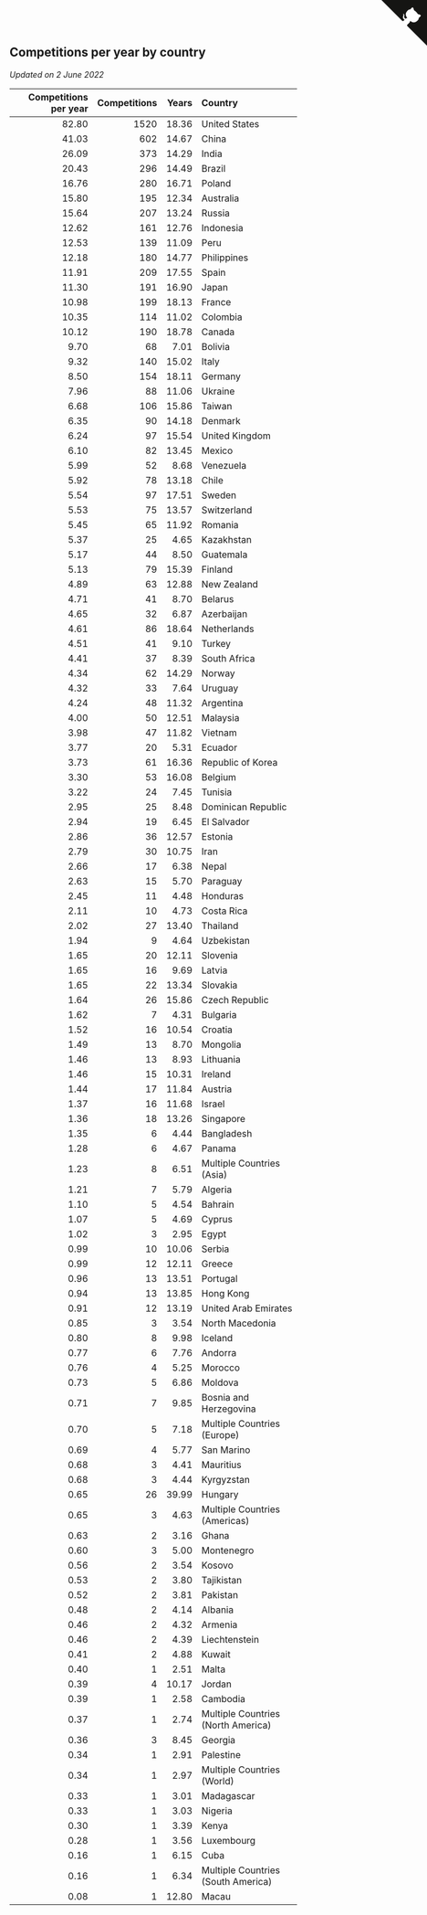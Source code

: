 ## Competitions per year by country

*Updated on  2 June 2022*

| Competitions per year | Competitions | Years | Country |
| ---: | ---: | ---: | :--- |
| 82.80 | 1520 | 18.36 | United States |
| 41.03 | 602 | 14.67 | China |
| 26.09 | 373 | 14.29 | India |
| 20.43 | 296 | 14.49 | Brazil |
| 16.76 | 280 | 16.71 | Poland |
| 15.80 | 195 | 12.34 | Australia |
| 15.64 | 207 | 13.24 | Russia |
| 12.62 | 161 | 12.76 | Indonesia |
| 12.53 | 139 | 11.09 | Peru |
| 12.18 | 180 | 14.77 | Philippines |
| 11.91 | 209 | 17.55 | Spain |
| 11.30 | 191 | 16.90 | Japan |
| 10.98 | 199 | 18.13 | France |
| 10.35 | 114 | 11.02 | Colombia |
| 10.12 | 190 | 18.78 | Canada |
| 9.70 | 68 | 7.01 | Bolivia |
| 9.32 | 140 | 15.02 | Italy |
| 8.50 | 154 | 18.11 | Germany |
| 7.96 | 88 | 11.06 | Ukraine |
| 6.68 | 106 | 15.86 | Taiwan |
| 6.35 | 90 | 14.18 | Denmark |
| 6.24 | 97 | 15.54 | United Kingdom |
| 6.10 | 82 | 13.45 | Mexico |
| 5.99 | 52 | 8.68 | Venezuela |
| 5.92 | 78 | 13.18 | Chile |
| 5.54 | 97 | 17.51 | Sweden |
| 5.53 | 75 | 13.57 | Switzerland |
| 5.45 | 65 | 11.92 | Romania |
| 5.37 | 25 | 4.65 | Kazakhstan |
| 5.17 | 44 | 8.50 | Guatemala |
| 5.13 | 79 | 15.39 | Finland |
| 4.89 | 63 | 12.88 | New Zealand |
| 4.71 | 41 | 8.70 | Belarus |
| 4.65 | 32 | 6.87 | Azerbaijan |
| 4.61 | 86 | 18.64 | Netherlands |
| 4.51 | 41 | 9.10 | Turkey |
| 4.41 | 37 | 8.39 | South Africa |
| 4.34 | 62 | 14.29 | Norway |
| 4.32 | 33 | 7.64 | Uruguay |
| 4.24 | 48 | 11.32 | Argentina |
| 4.00 | 50 | 12.51 | Malaysia |
| 3.98 | 47 | 11.82 | Vietnam |
| 3.77 | 20 | 5.31 | Ecuador |
| 3.73 | 61 | 16.36 | Republic of Korea |
| 3.30 | 53 | 16.08 | Belgium |
| 3.22 | 24 | 7.45 | Tunisia |
| 2.95 | 25 | 8.48 | Dominican Republic |
| 2.94 | 19 | 6.45 | El Salvador |
| 2.86 | 36 | 12.57 | Estonia |
| 2.79 | 30 | 10.75 | Iran |
| 2.66 | 17 | 6.38 | Nepal |
| 2.63 | 15 | 5.70 | Paraguay |
| 2.45 | 11 | 4.48 | Honduras |
| 2.11 | 10 | 4.73 | Costa Rica |
| 2.02 | 27 | 13.40 | Thailand |
| 1.94 | 9 | 4.64 | Uzbekistan |
| 1.65 | 20 | 12.11 | Slovenia |
| 1.65 | 16 | 9.69 | Latvia |
| 1.65 | 22 | 13.34 | Slovakia |
| 1.64 | 26 | 15.86 | Czech Republic |
| 1.62 | 7 | 4.31 | Bulgaria |
| 1.52 | 16 | 10.54 | Croatia |
| 1.49 | 13 | 8.70 | Mongolia |
| 1.46 | 13 | 8.93 | Lithuania |
| 1.46 | 15 | 10.31 | Ireland |
| 1.44 | 17 | 11.84 | Austria |
| 1.37 | 16 | 11.68 | Israel |
| 1.36 | 18 | 13.26 | Singapore |
| 1.35 | 6 | 4.44 | Bangladesh |
| 1.28 | 6 | 4.67 | Panama |
| 1.23 | 8 | 6.51 | Multiple Countries (Asia) |
| 1.21 | 7 | 5.79 | Algeria |
| 1.10 | 5 | 4.54 | Bahrain |
| 1.07 | 5 | 4.69 | Cyprus |
| 1.02 | 3 | 2.95 | Egypt |
| 0.99 | 10 | 10.06 | Serbia |
| 0.99 | 12 | 12.11 | Greece |
| 0.96 | 13 | 13.51 | Portugal |
| 0.94 | 13 | 13.85 | Hong Kong |
| 0.91 | 12 | 13.19 | United Arab Emirates |
| 0.85 | 3 | 3.54 | North Macedonia |
| 0.80 | 8 | 9.98 | Iceland |
| 0.77 | 6 | 7.76 | Andorra |
| 0.76 | 4 | 5.25 | Morocco |
| 0.73 | 5 | 6.86 | Moldova |
| 0.71 | 7 | 9.85 | Bosnia and Herzegovina |
| 0.70 | 5 | 7.18 | Multiple Countries (Europe) |
| 0.69 | 4 | 5.77 | San Marino |
| 0.68 | 3 | 4.41 | Mauritius |
| 0.68 | 3 | 4.44 | Kyrgyzstan |
| 0.65 | 26 | 39.99 | Hungary |
| 0.65 | 3 | 4.63 | Multiple Countries (Americas) |
| 0.63 | 2 | 3.16 | Ghana |
| 0.60 | 3 | 5.00 | Montenegro |
| 0.56 | 2 | 3.54 | Kosovo |
| 0.53 | 2 | 3.80 | Tajikistan |
| 0.52 | 2 | 3.81 | Pakistan |
| 0.48 | 2 | 4.14 | Albania |
| 0.46 | 2 | 4.32 | Armenia |
| 0.46 | 2 | 4.39 | Liechtenstein |
| 0.41 | 2 | 4.88 | Kuwait |
| 0.40 | 1 | 2.51 | Malta |
| 0.39 | 4 | 10.17 | Jordan |
| 0.39 | 1 | 2.58 | Cambodia |
| 0.37 | 1 | 2.74 | Multiple Countries (North America) |
| 0.36 | 3 | 8.45 | Georgia |
| 0.34 | 1 | 2.91 | Palestine |
| 0.34 | 1 | 2.97 | Multiple Countries (World) |
| 0.33 | 1 | 3.01 | Madagascar |
| 0.33 | 1 | 3.03 | Nigeria |
| 0.30 | 1 | 3.39 | Kenya |
| 0.28 | 1 | 3.56 | Luxembourg |
| 0.16 | 1 | 6.15 | Cuba |
| 0.16 | 1 | 6.34 | Multiple Countries (South America) |
| 0.08 | 1 | 12.80 | Macau |


<a href="https://github.com/jonatanklosko/wca_statistics" class="github-corner" aria-label="View source on Github"><svg width="80" height="80" viewBox="0 0 250 250" style="fill:#151513; color:#fff; position: absolute; top: 0; border: 0; right: 0;" aria-hidden="true"><path d="M0,0 L115,115 L130,115 L142,142 L250,250 L250,0 Z"></path><path d="M128.3,109.0 C113.8,99.7 119.0,89.6 119.0,89.6 C122.0,82.7 120.5,78.6 120.5,78.6 C119.2,72.0 123.4,76.3 123.4,76.3 C127.3,80.9 125.5,87.3 125.5,87.3 C122.9,97.6 130.6,101.9 134.4,103.2" fill="currentColor" style="transform-origin: 130px 106px;" class="octo-arm"></path><path d="M115.0,115.0 C114.9,115.1 118.7,116.5 119.8,115.4 L133.7,101.6 C136.9,99.2 139.9,98.4 142.2,98.6 C133.8,88.0 127.5,74.4 143.8,58.0 C148.5,53.4 154.0,51.2 159.7,51.0 C160.3,49.4 163.2,43.6 171.4,40.1 C171.4,40.1 176.1,42.5 178.8,56.2 C183.1,58.6 187.2,61.8 190.9,65.4 C194.5,69.0 197.7,73.2 200.1,77.6 C213.8,80.2 216.3,84.9 216.3,84.9 C212.7,93.1 206.9,96.0 205.4,96.6 C205.1,102.4 203.0,107.8 198.3,112.5 C181.9,128.9 168.3,122.5 157.7,114.1 C157.9,116.9 156.7,120.9 152.7,124.9 L141.0,136.5 C139.8,137.7 141.6,141.9 141.8,141.8 Z" fill="currentColor" class="octo-body"></path></svg></a><style>.github-corner:hover .octo-arm{animation:octocat-wave 560ms ease-in-out}@keyframes octocat-wave{0%,100%{transform:rotate(0)}20%,60%{transform:rotate(-25deg)}40%,80%{transform:rotate(10deg)}}@media (max-width:500px){.github-corner:hover .octo-arm{animation:none}.github-corner .octo-arm{animation:octocat-wave 560ms ease-in-out}}</style>
